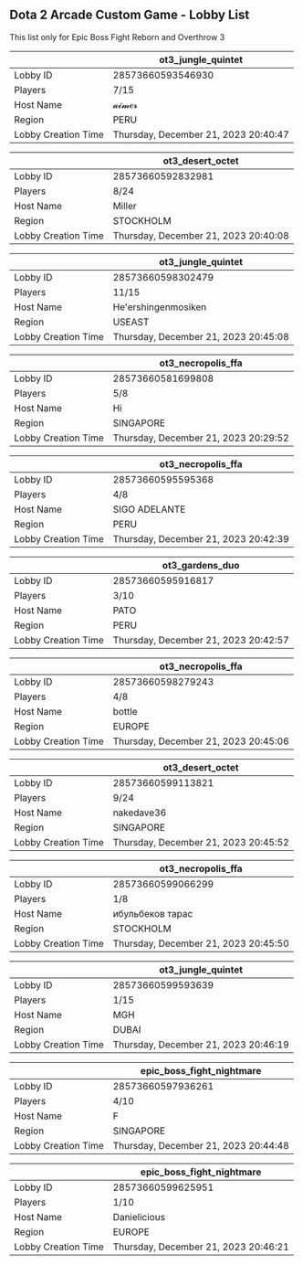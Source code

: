 ## Dota 2 Arcade Custom Game - Lobby List

This list only for Epic Boss Fight Reborn and Overthrow 3

|  | ot3_jungle_quintet |
| ------ | ------ |
| Lobby ID | 28573660593546930 |
| Players | 7/15 |
| Host Name | 𝓪𝓲𝓶𝒆𝓻 |
| Region | PERU |
| Lobby Creation Time | Thursday, December 21, 2023 20:40:47 |


|  | ot3_desert_octet |
| ------ | ------ |
| Lobby ID | 28573660592832981 |
| Players | 8/24 |
| Host Name | Miller |
| Region | STOCKHOLM |
| Lobby Creation Time | Thursday, December 21, 2023 20:40:08 |


|  | ot3_jungle_quintet |
| ------ | ------ |
| Lobby ID | 28573660598302479 |
| Players | 11/15 |
| Host Name | He'ershingenmosiken |
| Region | USEAST |
| Lobby Creation Time | Thursday, December 21, 2023 20:45:08 |


|  | ot3_necropolis_ffa |
| ------ | ------ |
| Lobby ID | 28573660581699808 |
| Players | 5/8 |
| Host Name | Hi |
| Region | SINGAPORE |
| Lobby Creation Time | Thursday, December 21, 2023 20:29:52 |


|  | ot3_necropolis_ffa |
| ------ | ------ |
| Lobby ID | 28573660595595368 |
| Players | 4/8 |
| Host Name | SIGO ADELANTE |
| Region | PERU |
| Lobby Creation Time | Thursday, December 21, 2023 20:42:39 |


|  | ot3_gardens_duo |
| ------ | ------ |
| Lobby ID | 28573660595916817 |
| Players | 3/10 |
| Host Name | PATO |
| Region | PERU |
| Lobby Creation Time | Thursday, December 21, 2023 20:42:57 |


|  | ot3_necropolis_ffa |
| ------ | ------ |
| Lobby ID | 28573660598279243 |
| Players | 4/8 |
| Host Name | bottle |
| Region | EUROPE |
| Lobby Creation Time | Thursday, December 21, 2023 20:45:06 |


|  | ot3_desert_octet |
| ------ | ------ |
| Lobby ID | 28573660599113821 |
| Players | 9/24 |
| Host Name | nakedave36 |
| Region | SINGAPORE |
| Lobby Creation Time | Thursday, December 21, 2023 20:45:52 |


|  | ot3_necropolis_ffa |
| ------ | ------ |
| Lobby ID | 28573660599066299 |
| Players | 1/8 |
| Host Name | ибульбеков тарас |
| Region | STOCKHOLM |
| Lobby Creation Time | Thursday, December 21, 2023 20:45:50 |


|  | ot3_jungle_quintet |
| ------ | ------ |
| Lobby ID | 28573660599593639 |
| Players | 1/15 |
| Host Name | MGH |
| Region | DUBAI |
| Lobby Creation Time | Thursday, December 21, 2023 20:46:19 |


|  | epic_boss_fight_nightmare |
| ------ | ------ |
| Lobby ID | 28573660597936261 |
| Players | 4/10 |
| Host Name | F |
| Region | SINGAPORE |
| Lobby Creation Time | Thursday, December 21, 2023 20:44:48 |


|  | epic_boss_fight_nightmare |
| ------ | ------ |
| Lobby ID | 28573660599625951 |
| Players | 1/10 |
| Host Name | Danielicious |
| Region | EUROPE |
| Lobby Creation Time | Thursday, December 21, 2023 20:46:21 |


